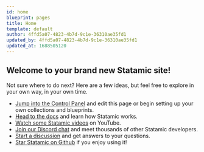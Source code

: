 ```yaml
---
id: home
blueprint: pages
title: Home
template: default
author: 4ffd5a07-4823-4b7d-9c1e-36310ae35fd1
updated_by: 4ffd5a07-4823-4b7d-9c1e-36310ae35fd1
updated_at: 1688505120
---
```

## Welcome to your brand new Statamic site!

Not sure where to do next? Here are a few ideas, but feel free to explore in your own way, in your own time.

- [Jump into the Control Panel](/cp) and edit this page or begin setting up your own collections and blueprints.
- [Head to the docs](https://statamic.dev) and learn how Statamic works.
- [Watch some Statamic videos](https://youtube.com/statamic) on YouTube.
- [Join our Discord chat](https://statamic.com/discord) and meet thousands of other Statamic developers.
- [Start a discussion](https://github.com/statamic/cms/discussions) and get answers to your questions.
- [Star Statamic on Github](https://github.com/statamic/cms) if you enjoy using it!